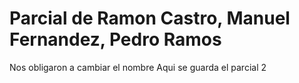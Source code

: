 # Parcial de Ramon Castro, Manuel Fernandez, Pedro Ramos #

Nos obligaron a cambiar el nombre
Aqui se guarda el parcial 2

